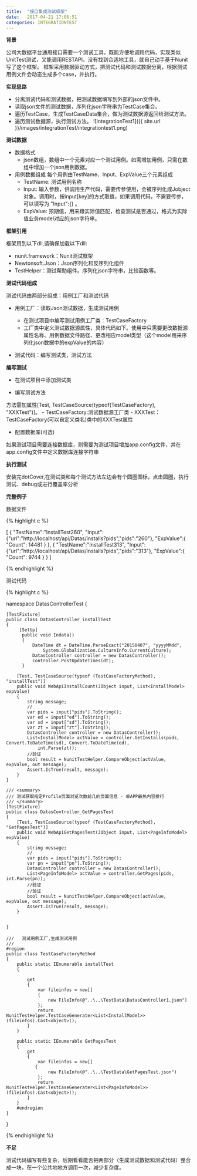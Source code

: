 ```yaml
---
title:  "接口集成测试框架"
date:   2017-04-21 17:06:51
categories: INTEGRATIONTEST
---
```


**背景**

公司大数据平台通用接口需要一个测试工具，既能方便地调用代码，实现类似UnitTest测试，又能调用RESTAPI。没有找到合适地工具，就自己动手基于Nunit写了这个框架。
框架采用数据驱动方式，把测试代码和测试数据分离，根据测试用例文件会动态生成多个case，并执行。

**实现思路**

- 分离测试代码和测试数据，把测试数据填写到外部的json文件中。
- 读取json文件的测试数据，序列化json字符串为TestCase集合。
- 遍历TestCase，生成TestCaseData集合，做为测试数据源返回给测试方法。
- 遍历测试数据源，执行测试方法。
![integrationTest1]({{ site.url }}/images/integrationTest/integrationtest1.png)

**测试数据**

- 数据格式
	- json数组，数组中一个元素对应一个测试用例。如需增加用例，只需在数组中增加一个json用例数据。
- 用例数据组成
	每个用例由TestName、Input、ExpValue三个元素组成
	- TestName: 测试用例名称
	- Input: 输入参数，供调用生产代码，需要传参使用，会被序列化成Jobject对象。调用时，按input[key]的方式取值，如果调用代码，不需要传参，可以填写为 "Input":{} 。
	- ExpValue: 预期值，用来跟实际值匹配，检查测试是否通过，格式为实际值业务model对应的json字符串。

**框架引用**

框架用到以下dll,请确保加载以下dll:
- nunit.framework：Nunit测试框架
- Newtonsoft.Json：Json序列化和反序列化组件
- TestHelper：测试帮助组件。序列化json字符串，比较函数等。

**测试代码组成**

测试代码由两部分组成：用例工厂和测试代码

- 用例工厂：读取Json测试数据，生成测试用例
	- 在测试项目中编写测试用例工厂类：TestCaseFactory
	- 工厂类中定义测试数据源属性，具体代码如下。使用中只需要更改数据源属性名称、用例数据文件路径、更改相应model类型（这个model用来序列化json数据中的expValue的内容）

- 测试代码：编写测试类，测试方法

**编写测试**

- 在测试项目中添加测试类

- 编写测试方法

方法需加属性[Test, TestCaseSource(typeof(TestCaseFactory), "XXXTest")]。
	- TestCaseFactory:测试数据源工厂类
	- XXXTest：TestCaseFactory(可以自定义类名)类中的XXXTest属性

- 配置数据库(可选)

如果测试项目需要连接数据库，则需要为测试项目增加app.config文件，并在app.config文件中定义数据库连接字符串

**执行测试**

安装完dotCover,在测试类和每个测试方法左边会有个圆圈图标，点击圆圈，执行测试、debug或进行覆盖率分析

**完整例子**

数据文件

{% highlight c %}

[
  {
    "TestName":"InstallTest260",
    "Input":{"url":"http://localhost/api/Datas/installs?pids","pids":"260"},
    "ExpValue":{
      "Count": 14481
    }
  },
  {
    "TestName":"InstallTest313",
    "Input":{"url":"http://localhost/api/Datas/installs?pids","pids":"313"},
    "ExpValue":{
      "Count": 9744
    }
  }
]

{% endhighlight %}

测试代码

{% highlight c %}


namespace DatasControllerTest
{

    [TestFixture]
    public class DatasController_installTest
    {
         [SetUp]
          public void Indata()
          {
              DateTime dt = DateTime.ParseExact("20150407", "yyyyMMdd",
                  System.Globalization.CultureInfo.CurrentCulture);
              DatasController controller = new DatasController();
              controller.PostUpdateTimes(dt);
          }

        [Test, TestCaseSource(typeof (TestCaseFactoryMethod), "installTest")]
        public void WebApiInstallCount(JObject input, List<InstallModel> expValue)
        {
            string message;
            //
            var pids = input["pids"].ToString();
            var ed = input["ed"].ToString();
            var sd = input["sd"].ToString();
            var zt = input["zt"].ToString();
            DatasController controller = new DatasController();
            List<InstallModel> actValue = controller.GetInstalls(pids, Convert.ToDateTime(sd), Convert.ToDateTime(ed),
                int.Parse(zt));
            //验证
            bool result = NunitTestHelper.CompareObject(actValue, expValue, out message);
            Assert.IsTrue(result, message);
        }
    }

    /// <summary>
    /// 测试获取指定Profile页面浏览次数前几的页面信息 - 单APP最热内容排行
    /// </summary>
    [TestFixture]
    public class DatasController_GetPagesTest
    {
        [Test, TestCaseSource(typeof (TestCaseFactoryMethod), "GetPagesTest")]
        public void WebApiGetPagesTest(JObject input, List<PageInfoModel> expValue)
        {
            string message;
            //
            var pids = input["pids"].ToString();
            var pn = input["pn"].ToString();
            DatasController controller = new DatasController();
            List<PageInfoModel> actValue = controller.GetPages(pids, int.Parse(pn));
            //验证
            //验证
            bool result = NunitTestHelper.CompareObject(actValue, expValue, out message);
            Assert.IsTrue(result, message);
        }


    }

    ///   测试用例工厂,生成测试用例
    /// 
    #region
    public class TestCaseFactoryMethod
    {
        public static IEnumerable installTest
        {

            get
            {
                var fileinfos = new[]
                {
                    new FileInfo(@"..\..\TestData\DatasController1.json")
                };
                return NunitTestHelper.TestCaseGenerater<List<InstallModel>>(fileinfos).Cast<object>();
            }
        }

        public static IEnumerable GetPagesTest
        {
            get
            {
                var fileinfos = new[]
               {
                    new FileInfo(@"..\..\TestData\GetPagesTest.json")
                };
                return NunitTestHelper.TestCaseGenerater<List<PageInfoModel>>(fileinfos).Cast<object>();
            }
        }
        #endregion
    }
}

{% endhighlight %}

**不足**

测试代码编写有些复杂，后期看看能否把两部分（生成测试数据和测试代码）整合成一块，在一个公共地地方调用一次，减少复杂度。